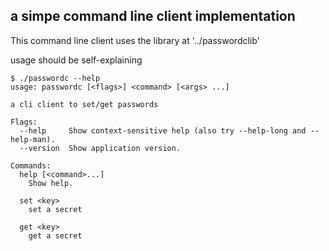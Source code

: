 ## a simpe command line client implementation
This command line client uses the library at '../passwordclib'

usage should be self-explaining
```
$ ./passwordc --help
usage: passwordc [<flags>] <command> [<args> ...]

a cli client to set/get passwords

Flags:
  --help     Show context-sensitive help (also try --help-long and --help-man).
  --version  Show application version.

Commands:
  help [<command>...]
    Show help.

  set <key>
    set a secret

  get <key>
    get a secret
```
